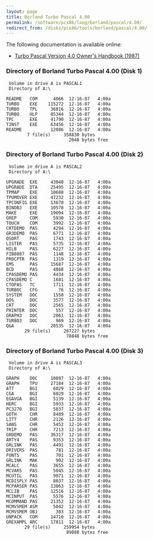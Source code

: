 ```yaml
---
layout: page
title: Borland Turbo Pascal 4.00
permalink: /software/pcx86/lang/borland/pascal/4.00/
redirect_from: /disks/pcx86/tools/borland/pascal/4.00/
---
```


The following documentation is available online:

- [Turbo Pascal Version 4.0 Owner's Handbook (1987)](http://bitsavers.org/pdf/borland/turbo_pascal/Turbo_Pascal_Version_4.0_Owners_Manual_1987.pdf)

### Directory of Borland Turbo Pascal 4.00 (Disk 1)

     Volume in drive A is PASCAL1
     Directory of A:\

    README   COM      4066  12-16-87   4:00a
    TURBO    EXE    115272  12-16-87   4:00a
    TURBO    TPL     36816  12-16-87   4:00a
    TURBO    HLP     85344  12-16-87   4:00a
    TPC      EXE     41790  12-16-87   4:00a
    TINST    EXE     63456  12-16-87   4:00a
    README           12086  12-16-87   4:00a
            7 file(s)     358830 bytes
                            2048 bytes free

### Directory of Borland Turbo Pascal 4.00 (Disk 2)

     Volume in drive A is PASCAL2
     Directory of A:\

    UPGRADE  EXE     43040  12-16-87   4:00a
    UPGRADE  DTA     25495  12-16-87   4:00a
    TPMAP    EXE     10688  12-16-87   4:00a
    TPUMOVER EXE     47232  12-16-87   4:00a
    TPCONFIG EXE     13670  12-16-87   4:00a
    BINOBJ   EXE     10578  12-16-87   4:00a
    MAKE     EXE     19094  12-16-87   4:00a
    GREP     COM      5930  12-16-87   4:00a
    TOUCH    COM      3992  12-16-87   4:00a
    CRTDEMO  PAS      4294  12-16-87   4:00a
    GR3DEMO  PAS      6771  12-16-87   4:00a
    QSORT    PAS      1743  12-16-87   4:00a
    LISTER   PAS      5735  12-16-87   4:00a
    HILB     PAS      6227  12-16-87   4:00a
    FIB8087  PAS      1148  12-16-87   4:00a
    PROCPTR  PAS      1319  12-16-87   4:00a
    EMS      PAS     15687  12-16-87   4:00a
    BCD      PAS      4868  12-16-87   4:00a
    CPASDEMO PAS      4434  12-16-87   4:00a
    CPASDEMO C        1681  12-16-87   4:00a
    CTOPAS   TC       1711  12-16-87   4:00a
    TURBOC   CFG        76  12-16-87   4:00a
    SYSTEM   DOC      1550  12-16-87   4:00a
    DOS      DOC      3577  12-16-87   4:00a
    CRT      DOC      2565  12-16-87   4:00a
    PRINTER  DOC       557  12-16-87   4:00a
    GRAPH3   DOC      2061  12-16-87   4:00a
    TURBO3   DOC       969  12-16-87   4:00a
    Q&A              20535  12-16-87   4:00a
           29 file(s)     267227 bytes
                           78848 bytes free

### Directory of Borland Turbo Pascal 4.00 (Disk 3)

     Volume in drive A is PASCAL3
     Directory of A:\

    GRAPH    DOC     10097  12-16-87   4:00a
    GRAPH    TPU     27184  12-16-87   4:00a
    ATT      BGI      6029  12-16-87   4:00a
    CGA      BGI      6029  12-16-87   4:00a
    EGAVGA   BGI      5139  12-16-87   4:00a
    HERC     BGI      5933  12-16-87   4:00a
    PC3270   BGI      5837  12-16-87   4:00a
    GOTH     CHR      8489  12-16-87   4:00a
    LITT     CHR      2126  12-16-87   4:00a
    SANS     CHR      5452  12-16-87   4:00a
    TRIP     CHR      7213  12-16-87   4:00a
    GRDEMO   PAS     36317  12-16-87   4:00a
    ARTY4    PAS      9353  12-16-87   4:00a
    GRLINK   PAS      4491  12-16-87   4:00a
    DRIVERS  PAS       781  12-16-87   4:00a
    FONTS    PAS       701  12-16-87   4:00a
    GRLINK   MAK       902  12-16-87   4:00a
    MCALC    PAS      3655  12-16-87   4:00a
    MCVARS   PAS      5045  12-16-87   4:00a
    MCUTIL   PAS      9971  12-16-87   4:00a
    MCDISPLY PAS      8037  12-16-87   4:00a
    MCPARSER PAS     13863  12-16-87   4:00a
    MCLIB    PAS     12516  12-16-87   4:00a
    MCINPUT  PAS      5576  12-16-87   4:00a
    MCOMMAND PAS     21352  12-16-87   4:00a
    MCMVSMEM ASM      5042  12-16-87   4:00a
    MCMVSMEM OBJ       303  12-16-87   4:00a
    UNPACK   COM     14710  12-16-87   4:00a
    GREXAMPL ARC     17811  12-16-87   4:00a
           29 file(s)     259954 bytes
                           89088 bytes free

